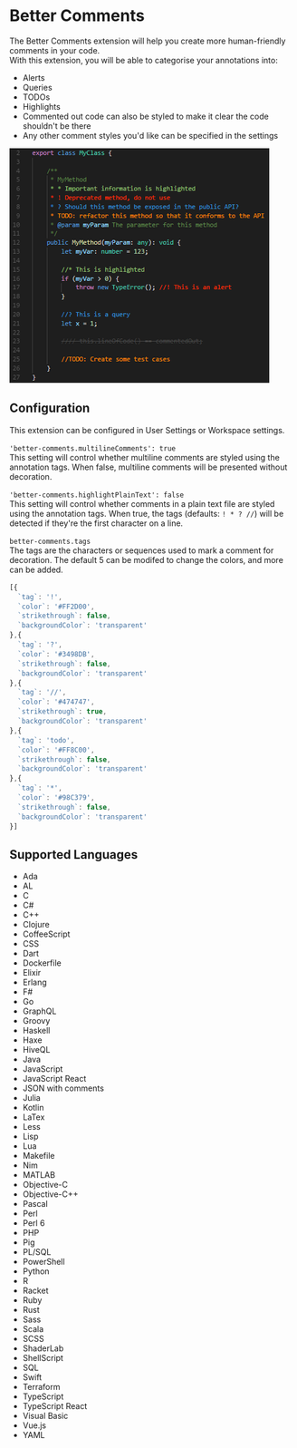 # Better Comments

The Better Comments extension will help you create more human-friendly comments in your code.  
With this extension, you will be able to categorise your annotations into:
* Alerts
* Queries
* TODOs
* Highlights
* Commented out code can also be styled to make it clear the code shouldn't be there
* Any other comment styles you'd like can be specified in the settings

![Annotated code](images/better-comments.PNG)

## Configuration

This extension can be configured in User Settings or Workspace settings.


`'better-comments.multilineComments': true`  
 This setting will control whether multiline comments are styled using the annotation tags.
 When false, multiline comments will be presented without decoration.

`'better-comments.highlightPlainText': false`  
This setting will control whether comments in a plain text file are styled using the annotation tags.
When true, the tags (defaults: `! * ? //`) will be detected if they're the first character on a line.

`better-comments.tags`  
The tags are the characters or sequences used to mark a comment for decoration.
The default 5 can be modifed to change the colors, and more can be added.
```javascript
[{
  `tag`: '!',
  `color`: '#FF2D00',
  `strikethrough`: false,
  `backgroundColor`: 'transparent'
},{
  `tag`: '?',
  `color`: '#3498DB',
  `strikethrough`: false,
  `backgroundColor`: 'transparent'
},{
  `tag`: '//',
  `color`: '#474747',
  `strikethrough`: true,
  `backgroundColor`: 'transparent'
},{
  `tag`: 'todo',
  `color`: '#FF8C00',
  `strikethrough`: false,
  `backgroundColor`: 'transparent'
},{
  `tag`: '*',
  `color`: '#98C379',
  `strikethrough`: false,
  `backgroundColor`: 'transparent'
}]
```

## Supported Languages

* Ada
* AL
* C
* C#
* C++
* Clojure
* CoffeeScript
* CSS
* Dart
* Dockerfile
* Elixir
* Erlang
* F#
* Go
* GraphQL
* Groovy
* Haskell
* Haxe
* HiveQL
* Java
* JavaScript
* JavaScript React
* JSON with comments
* Julia
* Kotlin
* LaTex
* Less
* Lisp
* Lua
* Makefile
* Nim
* MATLAB
* Objective-C
* Objective-C++
* Pascal
* Perl
* Perl 6
* PHP
* Pig
* PL/SQL
* PowerShell
* Python
* R
* Racket
* Ruby
* Rust
* Sass
* Scala
* SCSS
* ShaderLab
* ShellScript
* SQL
* Swift
* Terraform
* TypeScript
* TypeScript React
* Visual Basic
* Vue.js
* YAML
